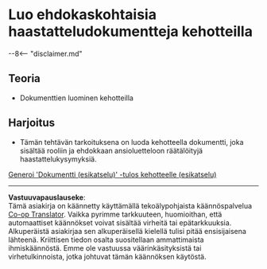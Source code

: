 <!--
CO_OP_TRANSLATOR_METADATA:
{
  "original_hash": "baabc695cc38bcfe66668df8efe2b8c2",
  "translation_date": "2025-10-17T05:18:35+00:00",
  "source_file": "docs/operative-preview/10-generate-documents/README.md",
  "language_code": "fi"
}
-->
# Luo ehdokaskohtaisia haastatteludokumentteja kehotteilla

--8<-- "disclaimer.md"

## Teoria

- Dokumenttien luominen kehotteilla

## Harjoitus

- Tämän tehtävän tarkoituksena on luoda kehotteella dokumentti, joka sisältää rooliin ja ehdokkaan ansioluetteloon räätälöityjä haastattelukysymyksiä.

[Generoi 'Dokumentti (esikatselu)' -tulos kehotteelle (esikatselu)](https://learn.microsoft.com/ai-builder/generate-document-output-prompt)

---

**Vastuuvapauslauseke**:  
Tämä asiakirja on käännetty käyttämällä tekoälypohjaista käännöspalvelua [Co-op Translator](https://github.com/Azure/co-op-translator). Vaikka pyrimme tarkkuuteen, huomioithan, että automaattiset käännökset voivat sisältää virheitä tai epätarkkuuksia. Alkuperäistä asiakirjaa sen alkuperäisellä kielellä tulisi pitää ensisijaisena lähteenä. Kriittisen tiedon osalta suositellaan ammattimaista ihmiskäännöstä. Emme ole vastuussa väärinkäsityksistä tai virhetulkinnoista, jotka johtuvat tämän käännöksen käytöstä.
